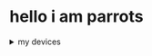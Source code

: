 # hello i am parrots

<details>
<summary>my devices</summary>
<br>
##samsung: 
  
samsung galaxy a22 (main) 

samsung galaxy note 9 

samsung galaxy s9 

samsung galaxy on5 (rooted w/ lineage) 

samsung galaxy s4 (rooted w/ lineage) 

samsung galaxy tab s2 9.7

samsung galaxy s7

samsung galaxy s7 edge 

samsung galaxy a12

##nabi

nabi 2 htc dream, iphone se 2016, iphone 6, iphone 4s, 2x iphone 7, alcatel pixi 3 4.5, lg stylo 4, lg aristo 5, cloud mobile c7
<details/>
